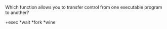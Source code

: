 Which function allows you to transfer control from one executable
program to another?

   +exec
   *wait
   *fork
   *wine
